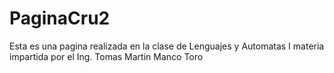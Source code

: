 # PaginaCru2
Esta es una pagina realizada en la clase de Lenguajes y Automatas I
materia impartida por el Ing. Tomas Martin Manco Toro 
